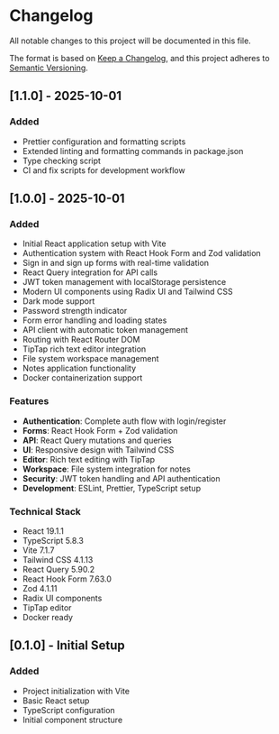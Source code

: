 # Changelog

All notable changes to this project will be documented in this file.

The format is based on [Keep a Changelog](https://keepachangelog.com/en/1.0.0/),
and this project adheres to [Semantic Versioning](https://semver.org/spec/v2.0.0.html).

## [1.1.0] - 2025-10-01

### Added
- Prettier configuration and formatting scripts
- Extended linting and formatting commands in package.json
- Type checking script
- CI and fix scripts for development workflow

## [1.0.0] - 2025-10-01

### Added
- Initial React application setup with Vite
- Authentication system with React Hook Form and Zod validation
- Sign in and sign up forms with real-time validation
- React Query integration for API calls
- JWT token management with localStorage persistence
- Modern UI components using Radix UI and Tailwind CSS
- Dark mode support
- Password strength indicator
- Form error handling and loading states
- API client with automatic token management
- Routing with React Router DOM
- TipTap rich text editor integration
- File system workspace management
- Notes application functionality
- Docker containerization support

### Features
- **Authentication**: Complete auth flow with login/register
- **Forms**: React Hook Form + Zod validation
- **API**: React Query mutations and queries
- **UI**: Responsive design with Tailwind CSS
- **Editor**: Rich text editing with TipTap
- **Workspace**: File system integration for notes
- **Security**: JWT token handling and API authentication
- **Development**: ESLint, Prettier, TypeScript setup

### Technical Stack
- React 19.1.1
- TypeScript 5.8.3
- Vite 7.1.7
- Tailwind CSS 4.1.13
- React Query 5.90.2
- React Hook Form 7.63.0
- Zod 4.1.11
- Radix UI components
- TipTap editor
- Docker ready

## [0.1.0] - Initial Setup

### Added
- Project initialization with Vite
- Basic React setup
- TypeScript configuration
- Initial component structure